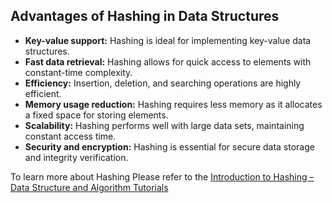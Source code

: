 ## Advantages of Hashing in Data Structures

- ****Key-value support:**** Hashing is ideal for implementing key-value data structures.
- ****Fast data retrieval:**** Hashing allows for quick access to elements with constant-time complexity.
- ****Efficiency:**** Insertion, deletion, and searching operations are highly efficient.
- ****Memory usage reduction:**** Hashing requires less memory as it allocates a fixed space for storing elements.
- ****Scalability:**** Hashing performs well with large data sets, maintaining constant access time.
- ****Security and encryption:**** Hashing is essential for secure data storage and integrity verification.

To learn more about Hashing Please refer to the [Introduction to Hashing – Data Structure and Algorithm Tutorials](https://www.geeksforgeeks.org/dsa/introduction-to-hashing-2/)


